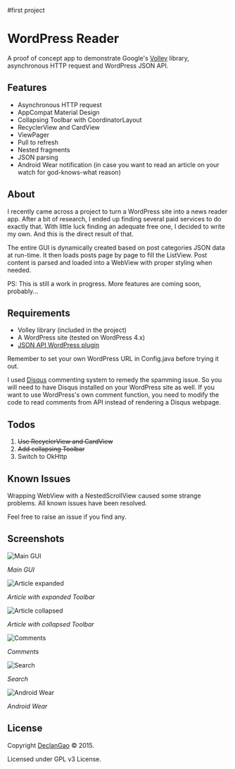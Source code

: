 ﻿#first project
# WordPress Reader
A proof of concept app to demonstrate Google's [Volley](https://android.googlesource.com/platform/frameworks/volley) library, asynchronous HTTP request and WordPress JSON API.

## Features
* Asynchronous HTTP request
* AppCompat Material Design
* Collapsing Toolbar with CoordinatorLayout
* RecyclerView and CardView
* ViewPager
* Pull to refresh
* Nested fragments
* JSON parsing
* Android Wear notification (in case you want to read an article on your watch for god-knows-what reason)

## About
I recently came across a project to turn a WordPress site into a news reader app. After a bit of research, I ended up finding several paid services to do exactly that. With little luck finding an adequate free one, I decided to write my own. And this is the direct result of that. 

The entire GUI is dynamically created based on post categories JSON data at run-time. It then loads posts page by page to fill the ListView. Post content is parsed and loaded into a WebView with proper styling when needed.

PS: This is still a work in progress. More features are coming soon, probably... 

## Requirements
* Volley library (included in the project)
* A WordPress site (tested on WordPress 4.x)
* [JSON API WordPress plugin](https://wordpress.org/plugins/json-api/) 

Remember to set your own WordPress URL in Config.java before trying it out.

I used [Disqus](https://disqus.com/) commenting system to remedy the  spamming issue. So you will need to have Disqus installed on your WordPress site as well. If you want to use WordPress's own comment function, you need to modify the code to read comments from API instead of rendering a Disqus webpage.

## Todos
1. <del>Use RecyclerView and CardView</del>
2. <del>Add collapsing Toolbar<del>
3. Switch to OkHttp

## Known Issues
Wrapping WebView with a NestedScrollView caused some strange problems. All known issues have been resolved.

Feel free to raise an issue if you find any.

## Screenshots
![Main GUI](http://i.imgur.com/FDJyFTM.png)

*Main GUI*

![Article expanded](http://i.imgur.com/tJXSkpZ.png)

*Article with expanded Toolbar*

![Article collapsed](http://i.imgur.com/obETDUP.png)

*Article with collapsed Toolbar*

![Comments](http://i.imgur.com/IgUZsfI.png)

*Comments*

![Search](http://i.imgur.com/U9glsSX.png)

*Search*

![Android Wear](http://i.imgur.com/w3VrO87.png)

*Android Wear*

## License
Copyright [DeclanGao](http://twitter.com/DeclanGao/) © 2015.

Licensed under GPL v3 License.
